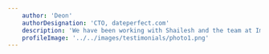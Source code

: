 ```yaml
---
    author: 'Deon'
    authorDesignation: 'CTO, dateperfect.com'
    description: 'We have been working with Shailesh and the team at Improwised for almost 3 years. They are very knowledgeable, reliable and always ready to help. They are great to work with and are an essential part of our technical team.'
    profileImage: '../../images/testimonials/photo1.png'
---
```



